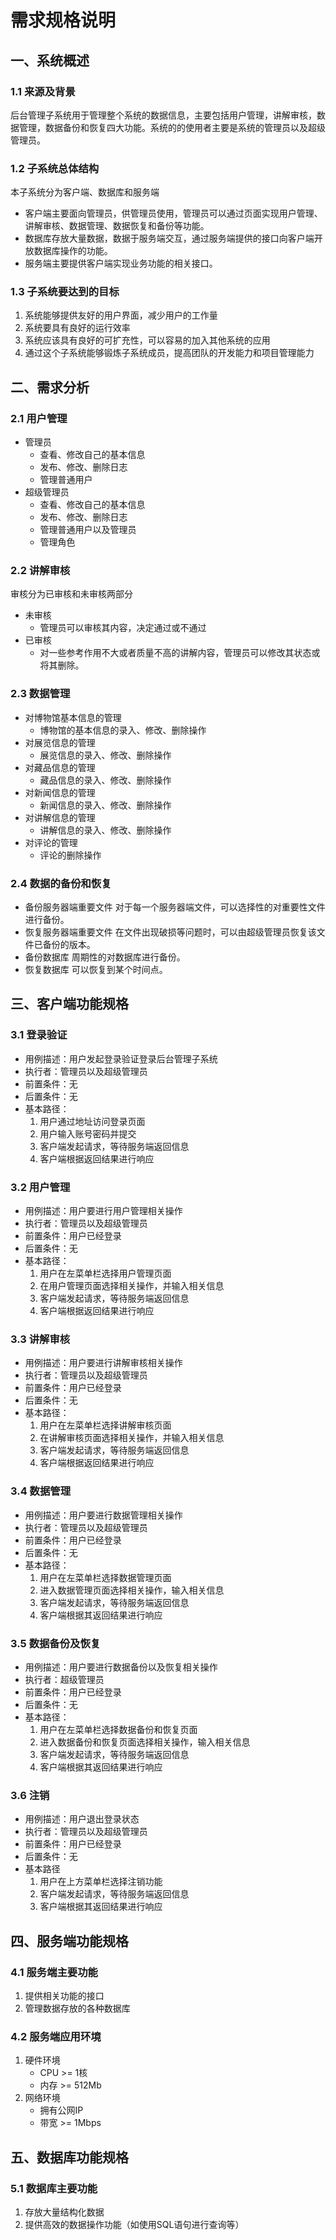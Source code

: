 # 需求规格说明
## 一、系统概述
### 1.1 来源及背景
后台管理子系统用于管理整个系统的数据信息，主要包括用户管理，讲解审核，数据管理，数据备份和恢复四大功能。系统的的使用者主要是系统的管理员以及超级管理员。
### 1.2 子系统总体结构
本子系统分为客户端、数据库和服务端
* 客户端主要面向管理员，供管理员使用，管理员可以通过页面实现用户管理、讲解审核、数据管理、数据恢复和备份等功能。
* 数据库存放大量数据，数据于服务端交互，通过服务端提供的接口向客户端开放数据库操作的功能。
* 服务端主要提供客户端实现业务功能的相关接口。
### 1.3 子系统要达到的目标
1. 系统能够提供友好的用户界面，减少用户的工作量
2. 系统要具有良好的运行效率
3. 系统应该具有良好的可扩充性，可以容易的加入其他系统的应用
4. 通过这个子系统能够锻炼子系统成员，提高团队的开发能力和项目管理能力

## 二、需求分析
### 2.1 用户管理
* 管理员
    * 查看、修改自己的基本信息
    * 发布、修改、删除日志
    * 管理普通用户
* 超级管理员
    * 查看、修改自己的基本信息
    * 发布、修改、删除日志
    * 管理普通用户以及管理员
    * 管理角色
### 2.2 讲解审核
审核分为已审核和未审核两部分
* 未审核
    * 管理员可以审核其内容，决定通过或不通过
* 已审核
    * 对一些参考作用不大或者质量不高的讲解内容，管理员可以修改其状态或将其删除。
### 2.3 数据管理
* 对博物馆基本信息的管理
    * 博物馆的基本信息的录入、修改、删除操作
* 对展览信息的管理
    * 展览信息的录入、修改、删除操作
* 对藏品信息的管理
    * 藏品信息的录入、修改、删除操作
* 对新闻信息的管理
    * 新闻信息的录入、修改、删除操作
* 对讲解信息的管理
    * 讲解信息的录入、修改、删除操作
* 对评论的管理
    * 评论的删除操作
### 2.4 数据的备份和恢复
* 备份服务器端重要文件 对于每一个服务器端文件，可以选择性的对重要性文件进行备份。
* 恢复服务器端重要文件 在文件出现破损等问题时，可以由超级管理员恢复该文件已备份的版本。
* 备份数据库 周期性的对数据库进行备份。
* 恢复数据库 可以恢复到某个时间点。

## 三、客户端功能规格
### 3.1 登录验证
* 用例描述：用户发起登录验证登录后台管理子系统
* 执行者：管理员以及超级管理员
* 前置条件：无
* 后置条件：无
* 基本路径：
    1. 用户通过地址访问登录页面
    2. 用户输入账号密码并提交
    3. 客户端发起请求，等待服务端返回信息
    4. 客户端根据返回结果进行响应
### 3.2 用户管理
* 用例描述：用户要进行用户管理相关操作
* 执行者：管理员以及超级管理员
* 前置条件：用户已经登录
* 后置条件：无
* 基本路径：
    1. 用户在左菜单栏选择用户管理页面
    2. 在用户管理页面选择相关操作，并输入相关信息
    3. 客户端发起请求，等待服务端返回信息
    4. 客户端根据返回结果进行响应
### 3.3 讲解审核
* 用例描述：用户要进行讲解审核相关操作
* 执行者：管理员以及超级管理员
* 前置条件：用户已经登录
* 后置条件：无
* 基本路径：
    1. 用户在左菜单栏选择讲解审核页面
    2. 在讲解审核页面选择相关操作，并输入相关信息
    3. 客户端发起请求，等待服务端返回信息
    4. 客户端根据返回结果进行响应
### 3.4 数据管理
* 用例描述：用户要进行数据管理相关操作
* 执行者：管理员以及超级管理员
* 前置条件：用户已经登录
* 后置条件：无
* 基本路径：
    1. 用户在左菜单栏选择数据管理页面
    2. 进入数据管理页面选择相关操作，输入相关信息
    3. 客户端发起请求，等待服务端返回信息
    4. 客户端根据其返回结果进行响应
### 3.5 数据备份及恢复
* 用例描述：用户要进行数据备份以及恢复相关操作
* 执行者：超级管理员
* 前置条件：用户已经登录
* 后置条件：无
* 基本路径：
    1. 用户在左菜单栏选择数据备份和恢复页面
    2. 进入数据备份和恢复页面选择相关操作，输入相关信息
    3. 客户端发起请求，等待服务端返回信息
    4. 客户端根据其返回结果进行响应
### 3.6 注销
* 用例描述：用户退出登录状态
* 执行者：管理员以及超级管理员
* 前置条件：用户已经登录
* 后置条件：无
* 基本路径
    1. 用户在上方菜单栏选择注销功能
    2. 客户端发起请求，等待服务端返回信息
    3. 客户端根据其返回结果进行响应

## 四、服务端功能规格
### 4.1 服务端主要功能
1. 提供相关功能的接口
2. 管理数据存放的各种数据库
### 4.2 服务端应用环境
1. 硬件环境
    * CPU >= 1核
    * 内存 >= 512Mb
2. 网络环境
    * 拥有公网IP
    * 带宽 >= 1Mbps

## 五、数据库功能规格
### 5.1 数据库主要功能
1. 存放大量结构化数据
2. 提供高效的数据操作功能（如使用SQL语句进行查询等）